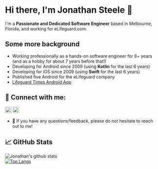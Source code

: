 # Hi there, I'm Jonathan Steele 👋 

I'm a **Passionate and Dedicated Software Engineer** based in Melbourne, Florida, and working for eLifeguard.com. 

## Some more background

- Working professionally as a hands-on software engineer for 8+ years (and as a hobby for about 7 years before that!)  
- Developing for Android since 2009 (using **Kotlin** for the last 6 years)  
- Developing for iOS since 2009 (using **Swift** for the last 6 years)  
- Published five Android for the eLifeguard company
- [Lifeguard Times Android App](https://play.google.com/store/apps/details?id=com.elifeguard.lifeguardtimes&hl=en_US&pli=1)

## 🤝 Connect with me:

<a href="https://www.linkedin.com/in/jonathansoftwaredeveloper"><img src="https://raw.githubusercontent.com/yushi1007/yushi1007/main/images/linkedin.svg" alt="Jonathan Steele | LinkedIn" width="21px"/></a>
<a href="https://www.instagram.com/xfsunoles/"><img src="https://raw.githubusercontent.com/yushi1007/yushi1007/main/images/instagram.svg" alt="Jonathan Steele | Instagram" width="21px"/></a>  

- 💬 If you have any questions/feedback, please do not hesitate to reach out to me!

## 📈 GitHub Stats

![Jonathan's github stats](https://github-readme-stats.vercel.app/api?username=inoles&theme=dracula&show_icons=true&count_private=true&line_height=40)  
[![Top Langs](https://github-readme-stats.vercel.app/api/top-langs/?username=inoles&size_weight=0.5&count_weight=0.5)](https://github.com/anuraghazra/github-readme-stats)
